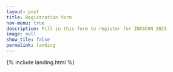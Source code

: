 ```yaml
---
layout: post
title: Registration form
nav-menu: true
description: Fill in this form to register for INASCON 2023
image: null
show_tile: false
permalink: landing
---
```


{% include landing.html %}
